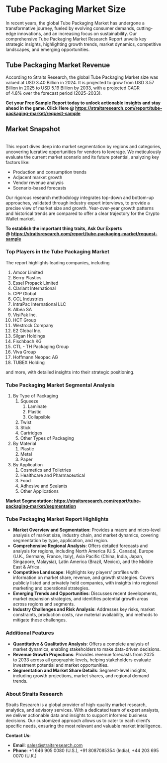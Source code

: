 <h1>Tube Packaging Market Size</h1>
<p>In recent years, the global&nbsp;Tube Packaging Market&nbsp;has undergone a transformative journey, fueled by evolving consumer demands, cutting-edge innovations, and an increasing focus on sustainability. Our comprehensive&nbsp;Tube Packaging Market Research Report unveils key strategic insights, highlighting growth trends, market dynamics, competitive landscapes, and emerging opportunities.</p>
<h2>Tube Packaging Market Revenue</h2>
<p>According to&nbsp;Straits Research, the global Tube Packaging Market size was valued at&nbsp;USD 3.40 Billion&nbsp;in&nbsp;2024. It is projected&nbsp;to grow from&nbsp;USD 3.57 Billion&nbsp;in&nbsp;2025&nbsp;to&nbsp;USD 5.19 Billion&nbsp;by&nbsp;2033, with a projected CAGR of&nbsp;4.8%&nbsp;over the forecast period (2025&ndash;2033).</p>
<p><strong>Get your Free Sample Report today to unlock actionable insights and stay ahead in the game. Click Here @&nbsp;<a href="https://straitsresearch.com/report/tube-packaging-market/request-sample">https://straitsresearch.com/report/tube-packaging-market/request-sample</a></strong></p>
<h2>Market Snapshot</h2>
<p><br />This report dives deep into market segmentation by regions and categories, uncovering lucrative opportunities for vendors to leverage. We meticulously evaluate the current market scenario and its future potential, analyzing key factors like:</p>
<ul>
<li>Production and consumption trends</li>
<li>Adjacent market growth</li>
<li>Vendor revenue analysis</li>
<li>Scenario-based forecasts</li>
</ul>
<p>Our rigorous research methodology integrates top-down and bottom-up approaches, validated through industry expert interviews, to provide a precise view of market size and growth. Year-over-year growth patterns and historical trends are compared to offer a clear trajectory for the Crypto Wallet market.</p>
<p><strong>To establish the important thing traits, Ask Our Experts @&nbsp;<a href="https://straitsresearch.com/report/tube-packaging-market/request-sample">https://straitsresearch.com/report/tube-packaging-market/request-sample</a></strong></p>
<h3>Top Players in the&nbsp;Tube Packaging Market&nbsp;</h3>
<p>The report highlights leading companies, including&nbsp;</p>
<ol>
<li>Amcor Limited</li>
<li>Berry Plastics</li>
<li>Essel Propack Limited</li>
<li>Clariant International</li>
<li>CPP Global</li>
<li>CCL Industries</li>
<li>IntraPac International LLC</li>
<li>Alb&eacute;a SA</li>
<li>VisiPak Inc.</li>
<li>HCT Group</li>
<li>Westrock Company</li>
<li>E2 Global Inc.</li>
<li>Silgan Holdings</li>
<li>Fischbach KG</li>
<li>CTL - TH Packaging Group</li>
<li>Viva Group</li>
<li>Hoffmann Neopac AG</li>
<li>TUBEX Holding</li>
</ol>
<p>and more, with detailed insights into their strategic positioning.</p>
<h3>Tube Packaging Market Segmental Analysis</h3>
<ol>
<li>By Type of Packaging
<ol>
<li>Squeeze
<ol>
<li>Laminate</li>
<li>Plastic</li>
<li>Collapsible</li>
</ol>
</li>
<li>Twist</li>
<li>Stick</li>
<li>Cartridges</li>
<li>Other Types of Packaging</li>
</ol>
</li>
<li>By Material
<ol>
<li>Plastic</li>
<li>Metal</li>
<li>Paper</li>
</ol>
</li>
<li>By Application
<ol>
<li>Cosmetics and Toiletries</li>
<li>Healthcare and Pharmaceutical</li>
<li>Food</li>
<li>Adhesive and Sealants</li>
<li>Other Applications</li>
</ol>
</li>
</ol>
<p><strong>Market Segmentation:&nbsp;<a href="https://straitsresearch.com/report/tube-packaging-market/segmentation">https://straitsresearch.com/report/tube-packaging-market/segmentation</a></strong></p>
<h3>Tube Packaging Market Report Highlights</h3>
<ul>
<li><strong>Market Overview and Segmentation</strong>: Provides a macro and micro-level analysis of market size, industry chain, and market dynamics, covering segmentation by type, application, and region.</li>
<li><strong>Comprehensive Regional Analysis</strong>: Offers detailed forecasts and analysis for regions, including North America (U.S., Canada), Europe (U.K., Germany, France, Italy), Asia Pacific (China, India, Japan, Singapore, Malaysia), Latin America (Brazil, Mexico), and the Middle East &amp; Africa.</li>
<li><strong>Competitive Landscape</strong>: Highlights key players' profiles with information on market share, revenue, and growth strategies. Covers publicly listed and privately held companies, with insights into regional marketing and operational strategies.</li>
<li><strong>Emerging Trends and Opportunities</strong>: Discusses recent developments, market expansion strategies, and identifies potential growth areas across regions and segments.</li>
<li><strong>Industry Challenges and Risk Analysis</strong>: Addresses key risks, market constraints, production costs, raw material availability, and methods to mitigate these challenges.</li>
</ul>
<h3>Additional Features</h3>
<ul>
<li><strong>Quantitative &amp; Qualitative Analysis</strong>: Offers a complete analysis of market dynamics, enabling stakeholders to make data-driven decisions.</li>
<li><strong>Revenue Growth Projections</strong>: Provides revenue forecasts from&nbsp;2025 to&nbsp;2033 across all geographic levels, helping stakeholders evaluate investment potential and market opportunities.</li>
<li><strong>Segmentation and Market Share Details</strong>: Segment-level insights, including growth projections, market shares, and regional demand trends.</li>
</ul>
<h3>About Straits Research</h3>
<p>Straits Research is a global provider of high-quality market research, analytics, and advisory services. With a dedicated team of expert analysts, we deliver actionable data and insights to support informed business decisions. Our customized approach allows us to cater to each client&rsquo;s specific needs, ensuring the most relevant and valuable market intelligence.</p>
<p><strong>Contact Us:</strong></p>
<ul>
<li><strong>Email</strong>: <a href="mailto:sales@straitsresearch.com">sales@straitsresearch.com</a></li>
<li><strong>Phone</strong>: +1 646 905 0080 (U.S.), +91 8087085354 (India), +44 203 695 0070 (U.K.)</li>
</ul>
